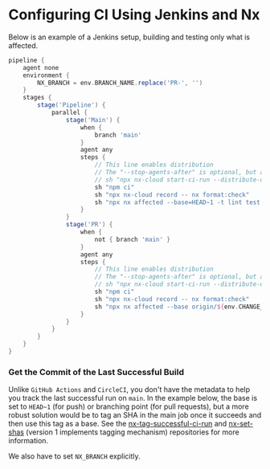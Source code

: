 # Configuring CI Using Jenkins and Nx

Below is an example of a Jenkins setup, building and testing only what is affected.

```groovy
pipeline {
    agent none
    environment {
        NX_BRANCH = env.BRANCH_NAME.replace('PR-', '')
    }
    stages {
        stage('Pipeline') {
            parallel {
                stage('Main') {
                    when {
                        branch 'main'
                    }
                    agent any
                    steps {
                        // This line enables distribution
                        // The "--stop-agents-after" is optional, but allows idle agents to shut down once the "e2e-ci" targets have been requested
                        // sh "npx nx-cloud start-ci-run --distribute-on='5 linux-medium-js' --stop-agents-after='e2e-ci'"
                        sh "npm ci"
                        sh "npx nx-cloud record -- nx format:check"
                        sh "npx nx affected --base=HEAD~1 -t lint test build e2e-ci"
                    }
                }
                stage('PR') {
                    when {
                        not { branch 'main' }
                    }
                    agent any
                    steps {
                        // This line enables distribution
                        // The "--stop-agents-after" is optional, but allows idle agents to shut down once the "e2e-ci" targets have been requested
                        // sh "npx nx-cloud start-ci-run --distribute-on='5 linux-medium-js' --stop-agents-after='e2e-ci'"
                        sh "npm ci"
                        sh "npx nx-cloud record -- nx format:check"
                        sh "npx nx affected --base origin/${env.CHANGE_TARGET} -t lint test build e2e-ci"
                    }
                }
            }
        }
    }
}
```

### Get the Commit of the Last Successful Build

Unlike `GitHub Actions` and `CircleCI`, you don't have the metadata to help you track the last successful run on `main`. In the example below, the base is set to `HEAD~1` (for push) or branching point (for pull requests), but a more robust solution would be to tag an SHA in the main job once it succeeds and then use this tag as a base. See the [nx-tag-successful-ci-run](https://github.com/nrwl/nx-tag-successful-ci-run) and [nx-set-shas](https://github.com/nrwl/nx-set-shas) (version 1 implements tagging mechanism) repositories for more information.

We also have to set `NX_BRANCH` explicitly.
